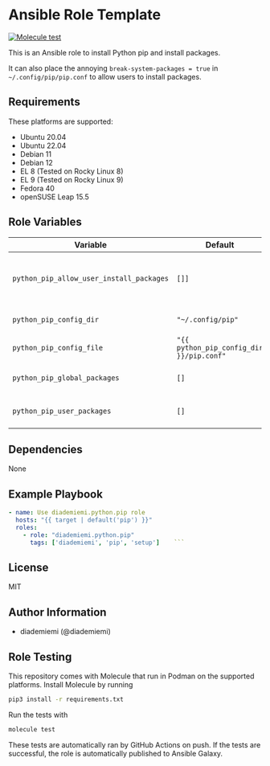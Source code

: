 Ansible Role Template
=========

[![Molecule test](https://github.com/diademiemi/ansible_collection_diademiemi.python/actions/workflows/ansible-role-pip.yml/badge.svg)](https://github.com/diademiemi/ansible_collection_diademiemi.python/actions/workflows/ansible-role-pip.yml)

This is an Ansible role to install Python pip and install packages.

It can also place the annoying `break-system-packages = true` in `~/.config/pip/pip.conf` to allow users to install packages.

Requirements
------------
These platforms are supported:
- Ubuntu 20.04
- Ubuntu 22.04
- Debian 11
- Debian 12
- EL 8 (Tested on Rocky Linux 8)
- EL 9 (Tested on Rocky Linux 9)
- Fedora 40
- openSUSE Leap 15.5

<!--
- List hardware requirements here  
-->

Role Variables
--------------

Variable | Default | Description
--- | --- | ---
`python_pip_allow_user_install_packages` | `[]]` | Users that have the configuration to install packages that may be incompatible with the system
`python_pip_config_dir` | `"~/.config/pip"` | Directory to place `{{ python_pip_config_file }}`
`python_pip_config_file` | `"{{ python_pip_config_dir }}/pip.conf"` | File to place `break-system-packages = true`
`python_pip_global_packages` | `[]` | List of packages to install globally. Args: `name`, `version`
`python_pip_user_packages` | `[]` | List of packages to install for every user. Args: `user`, `packages`
<!--
`variable` | `default` | Variable example
`long_variable` | See [defaults/main.yml](./defaults/main.yml) | Variable referring to defaults
`distro_specific_variable` | See [vars/debian.yml](./vars/debian.yml) | Variable referring to distro-specific variables
-->

Dependencies
------------
<!-- List dependencies on other roles or criteria -->
None

Example Playbook
----------------

```yaml
- name: Use diademiemi.python.pip role
  hosts: "{{ target | default('pip') }}"
  roles:
    - role: "diademiemi.python.pip"
      tags: ['diademiemi', 'pip', 'setup']    ```

```

License
-------

MIT

Author Information
------------------

- diademiemi (@diademiemi)

Role Testing
------------

This repository comes with Molecule that run in Podman on the supported platforms.
Install Molecule by running

```bash
pip3 install -r requirements.txt
```

Run the tests with

```bash
molecule test
```

These tests are automatically ran by GitHub Actions on push. If the tests are successful, the role is automatically published to Ansible Galaxy.

